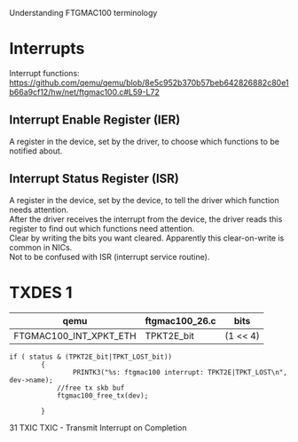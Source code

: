 Understanding FTGMAC100 terminology

# Interrupts

Interrupt functions: https://github.com/qemu/qemu/blob/8e5c952b370b57beb642826882c80e1b66a9cf12/hw/net/ftgmac100.c#L59-L72

## Interrupt Enable Register (IER)
A register in the device, set by the driver, to choose which functions to be notified about.

## Interrupt Status Register (ISR)
A register in the device, set by the device, to tell the driver which function needs attention.  
After the driver receives the interrupt from the device, the driver reads this register to find out which functions need attention.  
Clear by writing the bits you want cleared. Apparently this clear-on-write is common in NICs.  
Not to be confused with ISR (interrupt service routine).  

# TXDES 1

| qemu | ftgmac100_26.c | bits | 
|------|----------------|------|
| FTGMAC100_INT_XPKT_ETH | TPKT2E_bit | (1 << 4) |

```
if ( status & (TPKT2E_bit|TPKT_LOST_bit))
		{
		        PRINTK3("%s: ftgmac100 interrupt: TPKT2E|TPKT_LOST\n", dev->name);
			//free tx skb buf
			ftgmac100_free_tx(dev);

		}
```
    
31 TXIC TXIC - Transmit Interrupt on Completion  


